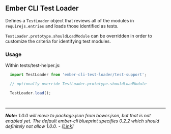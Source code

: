 ## Ember CLI Test Loader

Defines a `TestLoader` object that reviews all of the modules in
`requirejs.entries` and loads those identified as tests.

`TestLoader.prototype.shouldLoadModule` can be overridden in order to customize
the criteria for identifying test modules.

### Usage

Within tests/test-helper.js:

```javascript
  import TestLoader from 'ember-cli-test-loader/test-support';

  // optionally override TestLoader.prototype.shouldLoadModule

  TestLoader.load();
```

#
#
#
#
---
_**Note:** 1.0.0 will move to package.json from bower.json, but that is not enabled yet. The default ember-cli blueprint specifies 0.2.2 which should definitely not allow 1.0.0. - [[Link](https://github.com/ember-cli/ember-cli-test-loader/issues/19)]_
